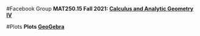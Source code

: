 #Facebook Group
__MAT250.15 Fall 2021: [Calculus and Analytic Geometry IV](https://www.facebook.com/groups/322792622939483/people/?should_open_welcome_member_composer=1)__

#Plots
__Plots [GeoGebra](https://www.geogebra.org/f/txjawkgngg)__
